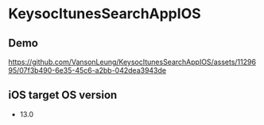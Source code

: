 # KeysocItunesSearchAppIOS

## Demo

https://github.com/VansonLeung/KeysocItunesSearchAppIOS/assets/1129695/07f3b490-6e35-45c6-a2bb-042dea3943de

## iOS target OS version

- 13.0
